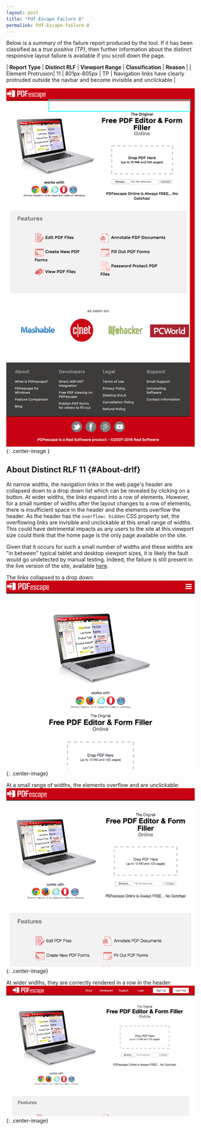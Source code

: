 ```yaml
---
layout: post
title: "Pdf-Escape Failure 8"
permalink: Pdf-Escape-failure-8
---
```

Below is a summary of the failure report produced by the tool. If it has been classified as a *true positive (TP)*, then further information about the distinct responsive layout failure is available if you scroll down the page.

| **Report Type** | **Distinct RLF** | **Viewport Range** | **Classification** | **Reason** |
| Element Protrusion| 11 | 801px-805px | TP | Navigation links have clearly protruded outside the navbar and become invisible and unclickable | 

![Screenshot of the fault](../assets/images/Pdf-Escape/fault8/overflow-Width803.png){: .center-image }

## About Distinct RLF 11 {#About-drlf}

At narrow widths, the navigation links in the web page's header are collapsed down to a drop down list which can be revealed by clicking on a button. At wider widths, the links expand into a row of elements. However, for a small number of widths after the layout changes to a row of elements, there is insufficient space in the header and the elements overflow the header. As the header has the `overflow: hidden` CSS property set, the overflowing links are invisible and unclickable at this small range of widths. This could have detrimental impacts as any users to the site at this viewport size could think that the home page is the only page available on the site.

Given that it occurs for such a small number of widths and these widths are "in between" typical tablet and desktop viewport sizes, it is likely the fault would go undetected by manual testing. Indeed, the failure is still present in the live version of the site, available [here](http://www.pdfescape.com/).

The links collapsed to a drop down:
![760px](../assets/good-bad/rlf11/760.png){: .center-image}

At a small range of widths, the elements overflow and are unclickable:
![802px](../assets/good-bad/rlf11/802.png){: .center-image}

At wider widths, they are correctly rendered in a row in the header:
![1024px](../assets/good-bad/rlf11/1024.png){: .center-image}
